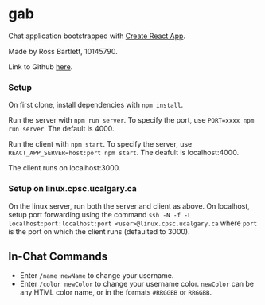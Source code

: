 # gab

Chat application bootstrapped with <a href="http://example.com/" target="_blank">Create React App</a>.

Made by Ross Bartlett, 10145790.

Link to Github [here](https://github.com/rossjbartlett/gab).

### Setup

On first clone, install dependencies with `npm install`.

Run the server with `npm run server`. To specify the port, use `PORT=xxxx npm run server`. The default is 4000.

Run the client with `npm start`. To specify the server, use `REACT_APP_SERVER=host:port npm start`. The deafult is localhost:4000.

The client runs on localhost:3000.

### Setup on <span>linux.cpsc.ucalgary</span>.ca

On the linux server, run both the server and client as above. On localhost, setup port forwarding using the command `ssh -N -f -L localhost:port:localhost:port <user>@linux.cpsc.ucalgary.ca` where `port` is the port on which the client runs (defaulted to 3000).

## In-Chat Commands

- Enter `/name newName` to change your username.
- Enter `/color newColor` to change your username color. `newColor` can be any HTML color name, or in the formats `#RRGGBB` or `RRGGBB`.
